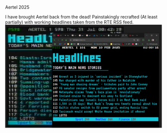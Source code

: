 Aertel 2025

I have brought Aertel back from the dead! Painstakingly recrafted (At least partially) with working headlines taken from the RTE RSS feed.
![Preview](preview.PNG)

